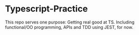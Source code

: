# Typescript-Practice
This repo serves one purpose: Getting real good at TS. Including functional/OO programming, APIs and TDD using JEST, for now.
